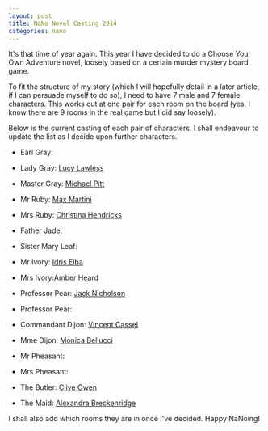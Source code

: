 ```yaml
---
layout: post
title: NaNo Novel Casting 2014
categories: nano
---
```

It's that time of year again.  This year I have decided to do a Choose Your Own Adventure novel, loosely based on a certain murder mystery board game.

To fit the structure of my story (which I will hopefully detail in a later article, if I can persuade myself to do so), I need to have 7 male and 7 female characters.  This works out at one pair for each room on the board (yes, I know there are 9 rooms in the real game but I did say loosely).

Below is the current casting of each pair of characters.  I shall endeavour to update the list as I decide upon further characters.

* Earl Gray: []()
* Lady Gray: [Lucy Lawless](http://www.imdb.com/name/nm0005128/)
* Master Gray: [Michael Pitt](http://www.imdb.com/name/nm0685856/)

* Mr Ruby: [Max Martini](http://www.imdb.com/name/nm0242882/)
* Mrs Ruby: [Christina Hendricks](http://www.imdb.com/name/nm0376716/)

* Father Jade:[]()
* Sister Mary Leaf: []()

* Mr Ivory: [Idris Elba](http://www.imdb.com/name/nm0252961/)
* Mrs Ivory:[Amber Heard](http://www.imdb.com/name/nm1720028/)

* Professor Pear: [Jack Nicholson](http://www.imdb.com/name/nm0000197/)
* Professor Pear: []()

* Commandant Dijon: [Vincent Cassel](http://www.imdb.com/name/nm0001993/)
* Mme Dijon: [Monica Bellucci](http://www.imdb.com/name/nm0000899/)

* Mr Pheasant: []()
* Mrs Pheasant: []()

* The Butler: [Clive Owen](http://www.imdb.com/name/nm0654110/)
* The Maid: [Alexandra Breckenridge](http://www.imdb.com/name/nm1020036/)

I shall also add which rooms they are in once I've decided.  Happy NaNoing!

